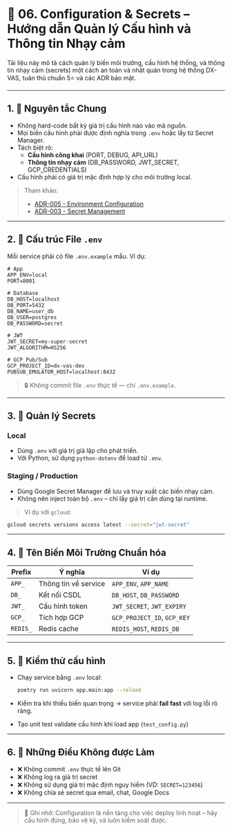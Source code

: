 # 🔐 06. Configuration & Secrets – Hướng dẫn Quản lý Cấu hình và Thông tin Nhạy cảm

Tài liệu này mô tả cách quản lý biến môi trường, cấu hình hệ thống, và thông tin nhạy cảm (secrets) một cách an toàn và nhất quán trong hệ thống DX-VAS, tuân thủ chuẩn 5⭐ và các ADR bảo mật.

---

## 1. 🎯 Nguyên tắc Chung

- Không hard-code bất kỳ giá trị cấu hình nào vào mã nguồn.
- Mọi biến cấu hình phải được định nghĩa trong `.env` hoặc lấy từ Secret Manager.
- Tách biệt rõ:
  - **Cấu hình công khai** (PORT, DEBUG, API_URL)
  - **Thông tin nhạy cảm** (DB_PASSWORD, JWT_SECRET, GCP_CREDENTIALS)
- Cấu hình phải có giá trị mặc định hợp lý cho môi trường local.

> Tham khảo:
> - [ADR-005 - Environment Configuration](../../ADR/adr-005-env-config.md)  
> - [ADR-003 - Secret Management](../../ADR/adr-003-secrets.md)

---

## 2. 📂 Cấu trúc File `.env`

Mỗi service phải có file `.env.example` mẫu. Ví dụ:

```env
# App
APP_ENV=local
PORT=8001

# Database
DB_HOST=localhost
DB_PORT=5432
DB_NAME=user_db
DB_USER=postgres
DB_PASSWORD=secret

# JWT
JWT_SECRET=my-super-secret
JWT_ALGORITHM=HS256

# GCP Pub/Sub
GCP_PROJECT_ID=dx-vas-dev
PUBSUB_EMULATOR_HOST=localhost:8432
```

> 🔒 Không commit file `.env` thực tế — chỉ `.env.example`.

---

## 3. 🔐 Quản lý Secrets

### Local

* Dùng `.env` với giá trị giả lập cho phát triển.
* Với Python, sử dụng `python-dotenv` để load từ `.env`.

### Staging / Production

* Dùng Google Secret Manager để lưu và truy xuất các biến nhạy cảm.
* Không nên inject toàn bộ `.env` – chỉ lấy giá trị cần dùng tại runtime.

> Ví dụ với `gcloud`:

```bash
gcloud secrets versions access latest --secret="jwt-secret"
```

---

## 4. 📌 Tên Biến Môi Trường Chuẩn hóa

| Prefix   | Ý nghĩa              | Ví dụ                       |
| -------- | -------------------- | --------------------------- |
| `APP_`   | Thông tin về service | `APP_ENV`, `APP_NAME`       |
| `DB_`    | Kết nối CSDL         | `DB_HOST`, `DB_PASSWORD`    |
| `JWT_`   | Cấu hình token       | `JWT_SECRET`, `JWT_EXPIRY`  |
| `GCP_`   | Tích hợp GCP         | `GCP_PROJECT_ID`, `GCP_KEY` |
| `REDIS_` | Redis cache          | `REDIS_HOST`, `REDIS_DB`    |

---

## 5. 🧪 Kiểm thử cấu hình

* Chạy service bằng `.env` local:

  ```bash
  poetry run uvicorn app.main:app --reload
  ```
* Kiểm tra khi thiếu biến quan trọng → service phải **fail fast** với log lỗi rõ ràng.
* Tạo unit test validate cấu hình khi load app (`test_config.py`)

---

## 6. 🛑 Những Điều Không được Làm

* ❌ Không commit `.env` thực tế lên Git
* ❌ Không log ra giá trị secret
* ❌ Không sử dụng giá trị mặc định nguy hiểm (VD: `SECRET=123456`)
* ❌ Không chia sẻ secret qua email, chat, Google Docs

---

> 📌 Ghi nhớ: Configuration là nền tảng cho việc deploy linh hoạt – hãy cấu hình đúng, bảo vệ kỹ, và luôn kiểm soát được.
